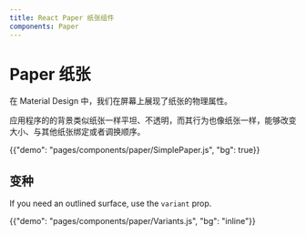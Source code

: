 ```yaml
---
title: React Paper 纸张组件
components: Paper
---
```


# Paper 纸张

<p class="description">在 Material Design 中，我们在屏幕上展现了纸张的物理属性。 </p>

应用程序的的背景类似纸张一样平坦、不透明，而其行为也像纸张一样，能够改变大小、与其他纸张绑定或者调换顺序。

{{"demo": "pages/components/paper/SimplePaper.js", "bg": true}}

## 变种

If you need an outlined surface, use the `variant` prop.

{{"demo": "pages/components/paper/Variants.js", "bg": "inline"}}
